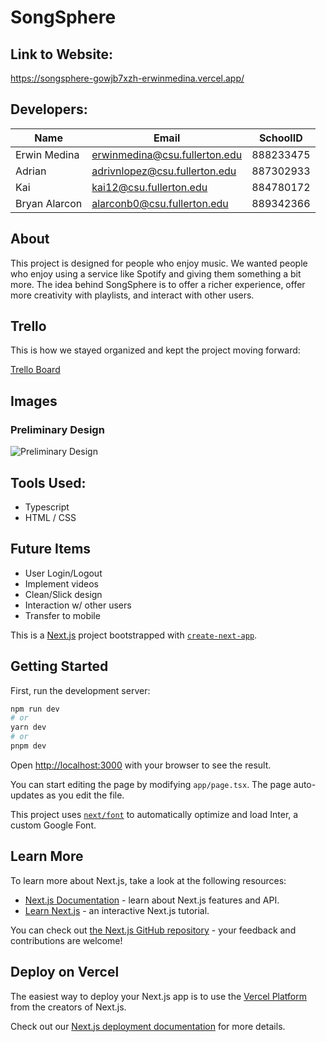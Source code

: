 # SongSphere

## Link to Website:
https://songsphere-gowjb7xzh-erwinmedina.vercel.app/

## Developers:
| Name | Email | SchoolID | 
| ---- | ----- | -------- |
| Erwin Medina | erwinmedina@csu.fullerton.edu | 888233475
| Adrian | adrivnlopez@csu.fullerton.edu | 887302933 |
| Kai | kai12@csu.fullerton.edu | 884780172 |
| Bryan Alarcon | alarconb0@csu.fullerton.edu | 889342366 |

## About

This project is designed for people who enjoy music. We wanted people who enjoy using a service like Spotify and giving them something a bit more. The idea behind SongSphere is to offer a richer experience, offer more creativity with playlists, and interact with other users.

## Trello

This is how we stayed organized and kept the project moving forward:

[Trello Board](https://trello.com/b/bue7xRZf/songsphere)

## Images
### Preliminary Design
![Preliminary Design](https://i.imgur.com/kMU5OtU.png)

## Tools Used:
- Typescript
- HTML / CSS

## Future Items
- User Login/Logout
- Implement videos
- Clean/Slick design
- Interaction w/ other users
- Transfer to mobile


This is a [Next.js](https://nextjs.org/) project bootstrapped with [`create-next-app`](https://github.com/vercel/next.js/tree/canary/packages/create-next-app).

## Getting Started

First, run the development server:

```bash
npm run dev
# or
yarn dev
# or
pnpm dev
```

Open [http://localhost:3000](http://localhost:3000) with your browser to see the result.

You can start editing the page by modifying `app/page.tsx`. The page auto-updates as you edit the file.

This project uses [`next/font`](https://nextjs.org/docs/basic-features/font-optimization) to automatically optimize and load Inter, a custom Google Font.

## Learn More

To learn more about Next.js, take a look at the following resources:

- [Next.js Documentation](https://nextjs.org/docs) - learn about Next.js features and API.
- [Learn Next.js](https://nextjs.org/learn) - an interactive Next.js tutorial.

You can check out [the Next.js GitHub repository](https://github.com/vercel/next.js/) - your feedback and contributions are welcome!

## Deploy on Vercel

The easiest way to deploy your Next.js app is to use the [Vercel Platform](https://vercel.com/new?utm_medium=default-template&filter=next.js&utm_source=create-next-app&utm_campaign=create-next-app-readme) from the creators of Next.js.

Check out our [Next.js deployment documentation](https://nextjs.org/docs/deployment) for more details.
